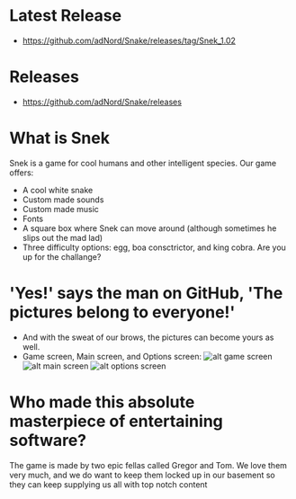 # Latest Release
* https://github.com/adNord/Snake/releases/tag/Snek_1.02

# Releases
* https://github.com/adNord/Snake/releases

# What is Snek 
Snek is a game for cool humans and other intelligent species. Our game offers:

* A cool white snake
* Custom made sounds
* Custom made music
* Fonts
* A square box where Snek can move around (although sometimes he slips out the mad lad)
* Three difficulty options: egg, boa consctrictor, and king cobra. Are you up for the challange? 

# 'Yes!' says the man on GitHub, 'The pictures belong to everyone!'
* And with the sweat of our brows, the pictures can become yours as well.
* Game screen, Main screen, and Options screen:
![alt game screen](https://github.com/lucasnordic/Snake/blob/master/github_assets/Snek_1.02/Screenshot%202021-10-31%20221952.jpg)
![alt main screen](https://github.com/lucasnordic/Snake/blob/master/github_assets/Snek_1.02/Screenshot%202021-10-31%20222005.jpg)
![alt options screen](https://github.com/lucasnordic/Snake/blob/master/github_assets/Snek_1.02/Screenshot%202021-10-31%20221959.jpg)

# Who made this absolute masterpiece of entertaining software?
The game is made by two epic fellas called Gregor and Tom. We love them very much, and we do want to keep them locked up in our basement so they can keep supplying us all with top notch content
